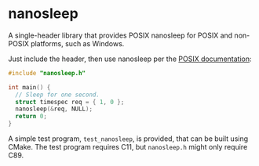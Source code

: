 # nanosleep
A single-header library that provides POSIX nanosleep for POSIX and non-POSIX platforms, such as Windows.

Just include the header, then use nanosleep per the [POSIX documentation](https://pubs.opengroup.org/onlinepubs/9699919799/functions/nanosleep.html):

```c
#include "nanosleep.h"

int main() {
  // Sleep for one second.
  struct timespec req = { 1, 0 };
  nanosleep(&req, NULL);
  return 0;
}
```

A simple test program, `test_nanosleep`, is provided, that can be built using CMake. The test program requires C11, but `nanosleep.h` might only require C89.
